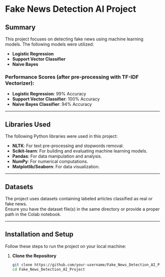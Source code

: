 # Fake News Detection AI Project

## Summary
This project focuses on detecting fake news using machine learning models. The following models were utilized:

- **Logistic Regression**
- **Support Vector Classifier**
- **Naive Bayes**

### Performance Scores (after pre-processing with TF-IDF Vectorizer):
- **Logistic Regression**: 99% Accuracy  
- **Support Vector Classifier**: 100% Accuracy  
- **Naive Bayes Classifier**: 94% Accuracy  

---

## Libraries Used
The following Python libraries were used in this project:

- **NLTK**: For text pre-processing and stopwords removal.
- **Scikit-learn**: For building and evaluating machine learning models.
- **Pandas**: For data manipulation and analysis.
- **NumPy**: For numerical computations.
- **Matplotlib/Seaborn**: For data visualization.

---

## Datasets
The project uses datasets containing labeled articles classified as real or fake news.  
Ensure you have the dataset file(s) in the same directory or provide a proper path in the Colab notebook.

---

## Installation and Setup
Follow these steps to run the project on your local machine:

1. **Clone the Repository**
   ```bash
   git clone https://github.com/your-username/Fake_News_Detection_AI_Project.git
   cd Fake_News_Detection_AI_Project

